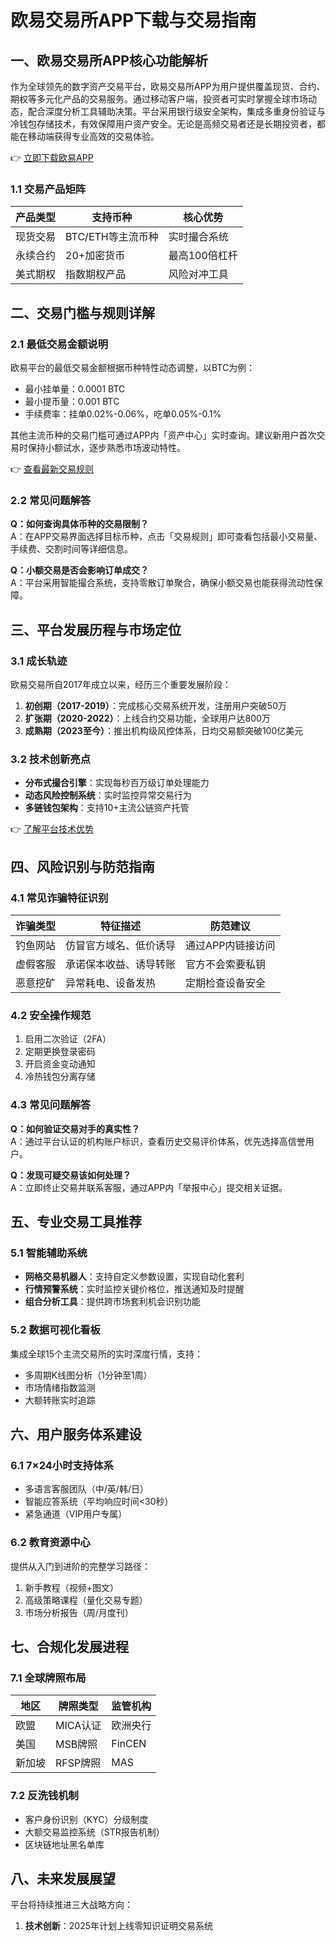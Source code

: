 # 欧易交易所APP下载与交易指南

## 一、欧易交易所APP核心功能解析

作为全球领先的数字资产交易平台，欧易交易所APP为用户提供覆盖现货、合约、期权等多元化产品的交易服务。通过移动客户端，投资者可实时掌握全球市场动态，配合深度分析工具辅助决策。平台采用银行级安全架构，集成多重身份验证与冷钱包存储技术，有效保障用户资产安全。无论是高频交易者还是长期投资者，都能在移动端获得专业高效的交易体验。

👉 [立即下载欧易APP](https://bit.ly/okx_welcome)

### 1.1 交易产品矩阵
| 产品类型 | 支持币种 | 核心优势 |
|---------|---------|---------|
| 现货交易 | BTC/ETH等主流币种 | 实时撮合系统 |
| 永续合约 | 20+加密货币 | 最高100倍杠杆 |
| 美式期权 | 指数期权产品 | 风险对冲工具 |

## 二、交易门槛与规则详解

### 2.1 最低交易金额说明
欧易平台的最低交易金额根据币种特性动态调整，以BTC为例：
- 最小挂单量：0.0001 BTC
- 最小提币量：0.001 BTC
- 手续费率：挂单0.02%-0.06%，吃单0.05%-0.1%

其他主流币种的交易门槛可通过APP内「资产中心」实时查询。建议新用户首次交易时保持小额试水，逐步熟悉市场波动特性。

👉 [查看最新交易规则](https://bit.ly/okx_welcome)

### 2.2 常见问题解答
**Q：如何查询具体币种的交易限制？**  
A：在APP交易界面选择目标币种，点击「交易规则」即可查看包括最小交易量、手续费、交割时间等详细信息。

**Q：小额交易是否会影响订单成交？**  
A：平台采用智能撮合系统，支持零散订单聚合，确保小额交易也能获得流动性保障。

## 三、平台发展历程与市场定位

### 3.1 成长轨迹
欧易交易所自2017年成立以来，经历三个重要发展阶段：
1. **初创期（2017-2019）**：完成核心交易系统开发，注册用户突破50万
2. **扩张期（2020-2022）**：上线合约交易功能，全球用户达800万
3. **成熟期（2023至今）**：推出机构级风控体系，日均交易额突破100亿美元

### 3.2 技术创新亮点
- **分布式撮合引擎**：实现每秒百万级订单处理能力
- **动态风险控制系统**：实时监控异常交易行为
- **多链钱包架构**：支持10+主流公链资产托管

👉 [了解平台技术优势](https://bit.ly/okx_welcome)

## 四、风险识别与防范指南

### 4.1 常见诈骗特征识别
| 诈骗类型 | 特征描述 | 防范建议 |
|---------|---------|---------|
| 钓鱼网站 | 仿冒官方域名、低价诱导 | 通过APP内链接访问 |
| 虚假客服 | 承诺保本收益、诱导转账 | 官方不会索要私钥 |
| 恶意挖矿 | 异常耗电、设备发热 | 定期检查设备安全 |

### 4.2 安全操作规范
1. 启用二次验证（2FA）
2. 定期更换登录密码
3. 开启资金变动通知
4. 冷热钱包分离存储

### 4.3 常见问题解答
**Q：如何验证交易对手的真实性？**  
A：通过平台认证的机构账户标识，查看历史交易评价体系，优先选择高信誉用户。

**Q：发现可疑交易该如何处理？**  
A：立即终止交易并联系客服，通过APP内「举报中心」提交相关证据。

## 五、专业交易工具推荐

### 5.1 智能辅助系统
- **网格交易机器人**：支持自定义参数设置，实现自动化套利
- **行情预警系统**：实时监控关键价格位，推送通知及时提醒
- **组合分析工具**：提供跨市场套利机会识别功能

### 5.2 数据可视化看板
集成全球15个主流交易所的实时深度行情，支持：
- 多周期K线图分析（1分钟至1周）
- 市场情绪指数监测
- 大额转账实时追踪

## 六、用户服务体系建设

### 6.1 7×24小时支持体系
- 多语言客服团队（中/英/韩/日）
- 智能应答系统（平均响应时间<30秒）
- 紧急通道（VIP用户专属）

### 6.2 教育资源中心
提供从入门到进阶的完整学习路径：
1. 新手教程（视频+图文）
2. 高级策略课程（量化交易专题）
3. 市场分析报告（周/月度刊）

## 七、合规化发展进程

### 7.1 全球牌照布局
| 地区 | 牌照类型 | 监管机构 |
|-----|---------|---------|
| 欧盟 | MICA认证 | 欧洲央行 |
| 美国 | MSB牌照 | FinCEN |
| 新加坡 | RFSP牌照 | MAS |

### 7.2 反洗钱机制
- 客户身份识别（KYC）分级制度
- 大额交易监控系统（STR报告机制）
- 区块链地址黑名单库

## 八、未来发展展望

平台将持续推进三大战略方向：
1. **技术创新**：2025年计划上线零知识证明交易系统